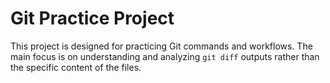 # Git Practice Project

This project is designed for practicing Git commands and workflows. The main focus is on understanding and analyzing `git diff` outputs rather than the specific content of the files.
